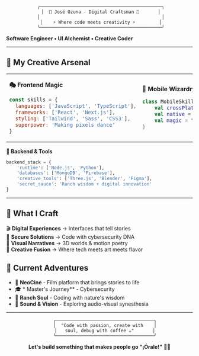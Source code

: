 <div align="center">

```
 ╭──────────────────────────────────────────────╮
 │  🌟 José Ozuna - Digital Craftsman 🌟       │
 │                                              │
 │    ⚡ Where code meets creativity ⚡         │
 ╰──────────────────────────────────────────────╯
```

</div>

**Software Engineer • UI Alchemist • Creative Coder**

---

## 🎨 My Creative Arsenal

<table>
<tr>
<td width="50%">

**🎭 Frontend Magic**
```javascript
const skills = {
  languages: ['JavaScript', 'TypeScript'],
  frameworks: ['React', 'Next.js'],
  styling: ['Tailwind', 'Sass', 'CSS3'],
  superpower: 'Making pixels dance'
}
```

</td>
<td width="50%">

**📱 Mobile Wizardry**
```kotlin
class MobileSkills {
    val crossPlatform = "React Native"
    val native = listOf("Java", "Kotlin")
    val magic = "Apps that feel alive"
}
```

</td>
</tr>
</table>

**🔧 Backend & Tools**
```python
backend_stack = {
    'runtime': ['Node.js', 'Python'],
    'databases': ['MongoDB', 'Firebase'],
    'creative_tools': ['Three.js', 'Blender', 'Figma'],
    'secret_sauce': 'Ranch wisdom + digital innovation'
}
```

---

## 🚀 What I Craft

🎬 **Digital Experiences** → Interfaces that tell stories  
🔐 **Secure Solutions** → Code with cybersecurity DNA  
🎨 **Visual Narratives** → 3D worlds & motion poetry  
🍳 **Creative Fusion** → Where tech meets art meets flavor

## 🎯 Current Adventures

- 🎥 **NeoCine** - Film platform that brings stories to life
- 🎓 * Master's Journey** - Cybersecurity 
- 🐣 **Ranch Soul** - Coding with nature's wisdom
- 🎵 **Sound & Vision** - Exploring audio-visual synesthesia

---

<div align="center">

```
    ╭─────────────────────────────────────╮
    │  "Code with passion, create with    │
    │   soul, debug with coffee ☕"       │
    ╰─────────────────────────────────────╯
```

**Let's build something that makes people go "¡Órale!"** 🌮✨

</div>
